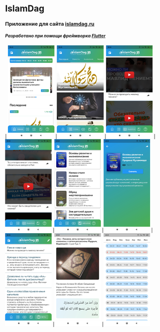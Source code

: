 # IslamDag

### Приложение для сайта [islamdag.ru](http://islamdag.ru/ "Перейти на сайт")

##### Разработано при помощи фреймворка [Flutter](https://flutter.dev/)

| <img src="https://github.com/glin94/islamdag/blob/master/Android_screenshots/Screenshot_2020-11-02-23-25-48-961_com.selamapp.islamdag.jpg" width="30%"> 
|<img src="https://github.com/glin94/islamdag/blob/master/Android_screenshots/Screenshot_2020-11-02-23-25-59-658_com.selamapp.islamdag.jpg" width="30%"> 
|<img src="https://github.com/glin94/islamdag/blob/master/Android_screenshots/Screenshot_2020-11-02-23-26-04-988_com.selamapp.islamdag.jpg" width="30%">
|<img src="https://github.com/glin94/islamdag/blob/master/Android_screenshots/Screenshot_2020-11-02-23-26-14-935_com.selamapp.islamdag.jpg" width="30%">
|<img src="https://github.com/glin94/islamdag/blob/master/Android_screenshots/Screenshot_2020-11-02-23-26-22-167_com.selamapp.islamdag.jpg" width="30%">
|<img src="https://github.com/glin94/islamdag/blob/master/Android_screenshots/Screenshot_2020-11-02-23-26-25-522_com.selamapp.islamdag.jpg" width="30%">
|<img src="https://github.com/glin94/islamdag/blob/master/Android_screenshots/Screenshot_2020-11-02-23-26-30-800_com.selamapp.islamdag.jpg" width="30%">
|<img src="https://github.com/glin94/islamdag/blob/master/Android_screenshots/Screenshot_2020-11-02-23-28-43-690_com.selamapp.islamdag.jpg" width="30%">
|<img src="https://github.com/glin94/islamdag/blob/master/Android_screenshots/Screenshot_2020-11-02-23-29-06-790_com.selamapp.islamdag.jpg" width="30%">


